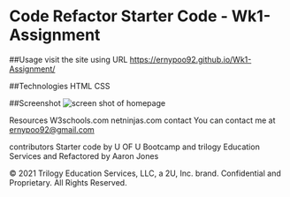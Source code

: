 # Code Refactor Starter Code - Wk1-Assignment
 
##Usage
visit the site using URL https://ernypoo92.github.io/Wk1-Assignment/

##Technologies
HTML
CSS

##Screenshot
![screen shot of homepage]()

Resources
W3schools.com
netninjas.com
contact
You can contact me at ernypoo92@gmail.com

contributors
Starter code by U OF U Bootcamp and trilogy Education Services and Refactored by Aaron Jones

© 2021 Trilogy Education Services, LLC, a 2U, Inc. brand. Confidential and Proprietary. All Rights Reserved.